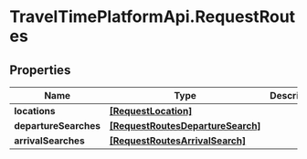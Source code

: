# TravelTimePlatformApi.RequestRoutes

## Properties
Name | Type | Description | Notes
------------ | ------------- | ------------- | -------------
**locations** | [**[RequestLocation]**](RequestLocation.md) |  | 
**departureSearches** | [**[RequestRoutesDepartureSearch]**](RequestRoutesDepartureSearch.md) |  | [optional] 
**arrivalSearches** | [**[RequestRoutesArrivalSearch]**](RequestRoutesArrivalSearch.md) |  | [optional] 


